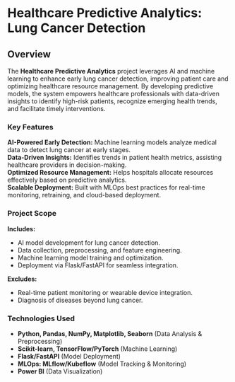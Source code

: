 # Healthcare Predictive Analytics: Lung Cancer Detection  

## Overview  

The **Healthcare Predictive Analytics** project leverages AI and machine learning to enhance early lung cancer detection, improving patient care and optimizing healthcare resource management. By developing predictive models, the system empowers healthcare professionals with data-driven insights to identify high-risk patients, recognize emerging health trends, and facilitate timely interventions.  

### Key Features  
**AI-Powered Early Detection:** Machine learning models analyze medical data to detect lung cancer at early stages.  
**Data-Driven Insights:** Identifies trends in patient health metrics, assisting healthcare providers in decision-making.  
**Optimized Resource Management:** Helps hospitals allocate resources effectively based on predictive analytics.  
**Scalable Deployment:** Built with MLOps best practices for real-time monitoring, retraining, and cloud-based deployment.  

### Project Scope  
**Includes:**  
- AI model development for lung cancer detection.  
- Data collection, preprocessing, and feature engineering.  
- Machine learning model training and optimization.  
- Deployment via Flask/FastAPI for seamless integration.  

**Excludes:**  
- Real-time patient monitoring or wearable device integration.  
- Diagnosis of diseases beyond lung cancer.  

### Technologies Used  
- **Python, Pandas, NumPy, Matplotlib, Seaborn** (Data Analysis & Preprocessing)  
- **Scikit-learn, TensorFlow/PyTorch** (Machine Learning)  
- **Flask/FastAPI** (Model Deployment)  
- **MLOps: MLflow/Kubeflow** (Model Tracking & Monitoring)  
- **Power BI** (Data Visualization)  
